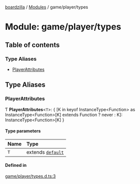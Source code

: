 [boardzilla](../index.md) / [Modules](../modules.md) / game/player/types

# Module: game/player/types

## Table of contents

### Type Aliases

- [PlayerAttributes](game_player_types.md#playerattributes)

## Type Aliases

### PlayerAttributes

Ƭ **PlayerAttributes**<`T`\>: { [K in keyof InstanceType<Function\> as InstanceType<Function\>[K] extends Function ? never : K]: InstanceType<Function\>[K] }

#### Type parameters

| Name | Type |
| :------ | :------ |
| `T` | extends [`default`](../classes/game_player_player.default.md) |

#### Defined in

[game/player/types.d.ts:3](https://github.com/aghull/boardzilla-core/blob/1935b1b/game/player/types.d.ts#L3)
